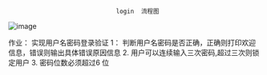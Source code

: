                                  login  流程图
![image](https://github.com/1032231418/python/blob/master/day1/login_%E6%B5%81%E7%A8%8B%E5%9B%BE.png)

作业：
 实现用户名密码登录验证
 1： 判断用户名密码是否正确，正确则打印欢迎信息，错误则输出具体错误原因信息
 2.  用户可以连续输入三次密码,超过三次则锁定用户
 3.  密码位数必须超过6 位